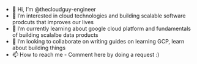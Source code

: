 - 👋 Hi, I’m @thecloudguy-engineer
- 👀 I’m interested in cloud technologies and building scalable software prodcuts that improves our lives
- 🌱 I’m currently learning about google cloud platform and fundamentals of building scalalbe data products
- 💞️ I’m looking to collaborate on writing guides on learning GCP, learn about building things
- 📫 How to reach me - Comment here by doing a request :)

<!---
thecloudguy-engineer/thecloudguy-engineer is a ✨ special ✨ repository because its `README.md` (this file) appears on your GitHub profile.
You can click the Preview link to take a look at your changes.
--->
